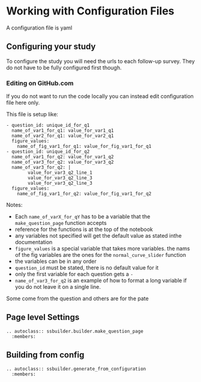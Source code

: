 # Working with Configuration Files

A configuration file is yaml


## Configuring your study 

To configure the study you will need the urls to each follow-up survey. They do not have to be fully configured first though. 

### Editing on GitHub.com

If you do not want to run the code locally you can instead edit configuration file here only. 

This file is setup like: 
```
- question_id: unique_id_for_q1
  name_of_var1_for_q1: value_for_var1_q1
  name_of_var2_for_q1: value_for_var2_q1
  figure_values:
    name_of_fig_var1_for_q1: value_for_fig_var1_for_q1
- question_id: unique_id_for_q2
  name_of_var1_for_q2: value_for_var1_q2
  name_of_var3_for_q2: value_for_var3_q2
  name_of_var3_for_q2: |
        value_for_var3_q2_line_1
        value_for_var3_q2_line_3
        value_for_var3_q2_line_3
  figure_values:
    name_of_fig_var1_for_q2: value_for_fig_var1_for_q2
```

Notes: 
- Each `name_of_varX_for_qY` has to be a variable that the `make_question_page` function accepts
- reference for the functions is at the top of the notebook
- any variables not specified will get the default value as stated inthe documentation
- `figure_values` is a special variable that takes more variables.  the nams of the fig variables are the ones for the `normal_curve_slider` function
- the variables can be in any order
- `question_id` must be stated, there is no default value for it 
- only the first variable for each question gets a `-`
- `name_of_var3_for_q2` is an example of how to format a long variable if you do not leave it on a single line. 

Some come from the question and others are for the pate

## Page level  Settings

```{eval-rst}
.. autoclass:: ssbuilder.builder.make_question_page
  :members:
```

## Building from config

```{eval-rst}
.. autoclass:: ssbuilder.generate_from_configuration
  :members:
```

